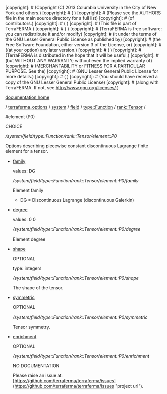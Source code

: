 [copyright]: # (Copyright (C) 2013 Columbia University in the City of New York and others.)
[copyright]: # ( )
[copyright]: # (Please see the AUTHORS file in the main source directory for a full list)
[copyright]: # (of contributors.)
[copyright]: # ( )
[copyright]: # (This file is part of TerraFERMA.)
[copyright]: # ( )
[copyright]: # (TerraFERMA is free software: you can redistribute it and/or modify)
[copyright]: # (it under the terms of the GNU Lesser General Public License as published by)
[copyright]: # (the Free Software Foundation, either version 3 of the License, or)
[copyright]: # ((at your option) any later version.)
[copyright]: # ( )
[copyright]: # (TerraFERMA is distributed in the hope that it will be useful,)
[copyright]: # (but WITHOUT ANY WARRANTY; without even the implied warranty of)
[copyright]: # (MERCHANTABILITY or FITNESS FOR A PARTICULAR PURPOSE. See the)
[copyright]: # (GNU Lesser General Public License for more details.)
[copyright]: # ( )
[copyright]: # (You should have received a copy of the GNU Lesser General Public License)
[copyright]: # (along with TerraFERMA. If not, see <http://www.gnu.org/licenses/>.)

[documentation home](https://github.com/terraferma/terraferma/wiki/Documentation)

/ [terraferma_options](../../../../../terraferma_options.md) / [system](../../../../system.md) / [field](../../../field.md) / [type::Function](../../type__Function.md) / [rank::Tensor](../rank__Tensor.md) /

#element (P0)

CHOICE 

*/system/field/type::Function/rank::Tensor/element::P0*

Options describing piecewise constant discontinuous Lagrange finite element for a tensor.

* [family](element__P0/family.md "child")

    values: DG

    */system/field/type::Function/rank::Tensor/element::P0/family*

    Element family
    
    - DG = Discontinuous Lagrange (discontinuous Galerkin)

* [degree](element__P0/degree.md "child")

    values: 0 0

    */system/field/type::Function/rank::Tensor/element::P0/degree*

    Element degree

* [shape](element__P0/shape.md "child")

    OPTIONAL 

    type: integers

    */system/field/type::Function/rank::Tensor/element::P0/shape*

    The shape of the tensor.

* [symmetric](element__P0/symmetric.md "child")

    OPTIONAL 

    */system/field/type::Function/rank::Tensor/element::P0/symmetric*

    Tensor symmetry.

* [enrichment](element__P0/enrichment.md "child")

    OPTIONAL 

    */system/field/type::Function/rank::Tensor/element::P0/enrichment*

    NO DOCUMENTATION

    Please raise an issue at: [https://github.com/terraferma/terraferma/issues](https://github.com/terraferma/terraferma/issues "project url").

[autogenerated]: # (This file was automatically generated from the schema file:/home/cwilson/repos/github/TerraFERMA/TerraFERMA/buckettools/schemas/element.rng.)

